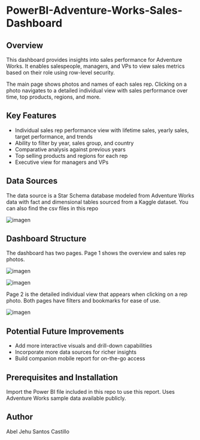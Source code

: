 # PowerBI-Adventure-Works-Sales-Dashboard

## Overview

This dashboard provides insights into sales performance for Adventure Works. It enables salespeople, managers, and VPs to view sales metrics based on their role using row-level security.

The main page shows photos and names of each sales rep. Clicking on a photo navigates to a detailed individual view with sales performance over time, top products, regions, and more.

## Key Features


  *  Individual sales rep performance view with lifetime sales, yearly sales, target performance, and trends
  *  Ability to filter by year, sales group, and country
  *  Comparative analysis against previous years
  *  Top selling products and regions for each rep
  *  Executive view for managers and VPs

## Data Sources

The data source is a Star Schema database modeled from Adventure Works data with fact and dimensional tables sourced from a Kaggle dataset. You can also find the csv files in this repo

![imagen](https://github.com/AbelSantos101/PowerBI-Adventure-Works-Sales-Dashboard/assets/136277941/b0a9fe70-fdd8-45ca-82ac-7a93f7482eef)


## Dashboard Structure

The dashboard has two pages. Page 1 shows the overview and sales rep photos.

![imagen](https://github.com/AbelSantos101/PowerBI-Adventure-Works-Sales-Dashboard/assets/136277941/f3881a92-17db-42b0-97f9-ee4cc1e004d0)

![imagen](https://github.com/AbelSantos101/PowerBI-Adventure-Works-Sales-Dashboard/assets/136277941/5c241971-3899-49f2-bf87-599ebce2c331)

Page 2 is the detailed individual view that appears when clicking on a rep photo. Both pages have filters and bookmarks for ease of use.

![imagen](https://github.com/AbelSantos101/PowerBI-Adventure-Works-Sales-Dashboard/assets/136277941/ac7edbcb-8289-4bbf-8ec0-c515fb0002ab)

## Potential Future Improvements

  *  Add more interactive visuals and drill-down capabilities
  *  Incorporate more data sources for richer insights
  *  Build companion mobile report for on-the-go access

## Prerequisites and Installation

Import the Power BI file included in this repo to use this report.
Uses Adventure Works sample data available publicly.

## Author

Abel Jehu Santos Castillo
